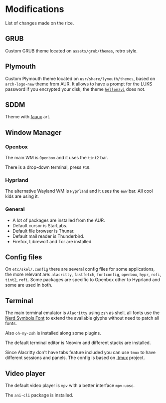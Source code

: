 # Modifications

List of changes made on the rice.

## GRUB

Custom GRUB theme located on `assets/grub/themes`, retro style.

## Plymouth

Custom Plymouth theme located on `usr/share/lymouth/themes`, based on `arch-logo-new` theme from AUR. It allows to have a prompt for the  LUKS password if you encrypted your disk, the theme [`hellonavi`](https://github.com/yi78/hellonavi) does not.

## SDDM

Theme with [fauux](https://fauux.neocities.org/) art.

## Window Manager

### Openbox

The main WM is `Openbox` and it uses the `tint2` bar.

There is a drop-down terminal, press `F10`.

### Hyprland

The alternative Wayland WM is `Hyprland` and it uses the `eww` bar. All cool kids are using it.

### General

- A lot of packages are installed from the AUR.
- Default cursor is StarLabs.
- Default file browser is Thunar.
- Default mail reader is Thunderbird.
- Firefox, Librewolf and Tor are installed.

## Config files

On `etc/skel/.config` there are several config files for some applications, the more relevant are: `alacritty`, `fastfetch`, `fontconfig`, `openbox`, `hypr`, `rofi`, `tint2`, `rofi`. Some packages are specific to Openbox other to Hyprland and some are used in both.

## Terminal

The main terminal emulator is `Alacritty` using `zsh` as shell, all fonts use the [Nerd Symbols Font](https://github.com/ryanoasis/nerd-fonts/tree/master/patched-fonts/NerdFontsSymbolsOnly) to extend the available glyphs without need to patch all fonts.

Also `oh-my-zsh` is installed along some plugins.

The default terminal editor is Neovim and different stacks are installed.

Since Alacritty don't have tabs feature included you can use `tmux` to have different sessions and panels. The config is based on [.tmux](https://github.com/gpakosz/.tmux) project.

## Video player

The default video player is `mpv` with a better interface `mpv-uosc`.

The `ani-cli` package is installed.
